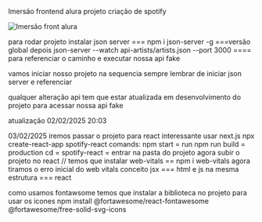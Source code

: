 Imersão frontend alura projeto criação de spotify

![Imersão front alura](https://github.com/user-attachments/assets/60f5922a-deeb-4f16-9c50-cce9f8d243e7)

para rodar projeto instalar json server === npm i json-server -g ===versão global
depois json-server --watch api-artists/artists.json --port 3000 ==== para referenciar o caminho e executar nossa api fake

vamos iniciar nosso projeto na sequencia sempre lembrar de iniciar json server e referenciar

qualquer alteração api tem que estar atualizada em desenvolvimento do projeto para acessar nossa api fake

atualização 02/02/2025 20:03

03/02/2025 iremos passar o projeto para react interessante usar next.js
npx create-react-app spotify-react
comands:
npm start = run
npm run build = production
cd = spotify-react = entrar na pasta do projeto
agora subir o projeto no react // temos que instalar web-vitals == npm i web-vitals
agora tiramos o erro inicial do web vitals
conceito jsx === html e js na mesma estrutura === react

como usamos fontawsome temos que instalar a biblioteca no projeto para usar os icones
npm install @fortawesome/react-fontawesome @fortawesome/free-solid-svg-icons
